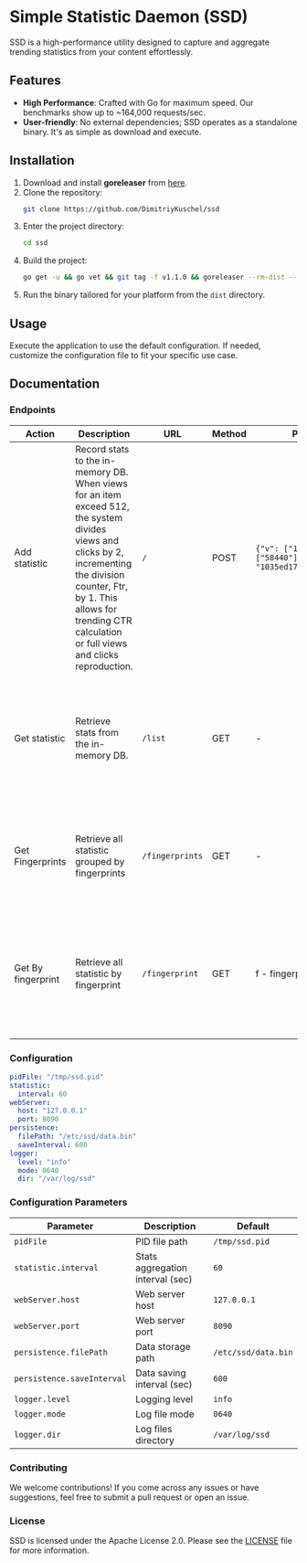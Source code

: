 # Simple Statistic Daemon (SSD)
SSD is a high-performance utility designed to capture and aggregate trending statistics from your content effortlessly.

## Features
- **High Performance**: Crafted with Go for maximum speed. Our benchmarks show up to ~164,000 requests/sec.
- **User-friendly**: No external dependencies; SSD operates as a standalone binary. It's as simple as download and execute.

## Installation
1. Download and install **goreleaser** from [here](https://goreleaser.com/install/).
2. Clone the repository:
    ```bash
    git clone https://github.com/DimitriyKuschel/ssd
    ```
3. Enter the project directory:
    ```bash
    cd ssd
    ```
4. Build the project:
    ```bash
    go get -u && go vet && git tag -f v1.1.0 && goreleaser --rm-dist --skip-publish --skip-validate
    ```
5. Run the binary tailored for your platform from the `dist` directory.

## Usage
Execute the application to use the default configuration. If needed, customize the configuration file to fit your specific use case.

## Documentation
### Endpoints

| Action           | Description                                                                                                                                                                                                                                  | URL     | Method | Payload/Parameters | Response           | Notes                                                                                         |
|------------------|----------------------------------------------------------------------------------------------------------------------------------------------------------------------------------------------------------------------------------------------|---------|--------|--------------------|--------------------|-----------------------------------------------------------------------------------------------|
| Add statistic    | Record stats to the in-memory DB. When views for an item exceed 512, the system divides views and clicks by 2, incrementing the division counter, Ftr, by 1. This allows for trending CTR calculation or full views and clicks reproduction. | `/` | POST   | `{"v": ["105318","58440"],"c": ["58440"],"f": "1035ed17aa899a3846b91b57021c2b4f"}` | Status: 201 Created | `v`: IDs of viewed content<br/>`c`: IDs of clicked content<br/>`f`: User fingerprint          |
| Get statistic    | Retrieve stats from the in-memory DB.                                                                                                                                                                                                        | `/list` | GET | - | Status: 200 | JSON response with content ID as key. Includes trending clicks, views, and applied divisions. |
| Get Fingerprints | Retrieve all statistic grouped by fingerprints                                                                                                                                                                                               | `/fingerprints` | GET | - | Status: 200 | JSON response with Fingerprint as key and sub object where ID as key and statistic.           |
| Get By fingerprint | Retrieve all statistic by fingerprint | `/fingerprint` | GET | f - fingerprint | Status: 200 | JSON response with content ID as key. Includes trending clicks, views, and applied divisions. |                                                                                                                                                                                                                         


### Configuration
```yaml
pidFile: "/tmp/ssd.pid"
statistic:
  interval: 60
webServer:
  host: "127.0.0.1"
  port: 8090
persistence:
  filePath: "/etc/ssd/data.bin"
  saveInterval: 600
logger:
  level: "info"
  mode: 0640
  dir: "/var/log/ssd"
```
### Configuration Parameters

| Parameter               | Description                           | Default           |
|-------------------------|---------------------------------------|-------------------|
| `pidFile`               | PID file path                         | `/tmp/ssd.pid`    |
| `statistic.interval`    | Stats aggregation interval (sec)      | `60`              |
| `webServer.host`        | Web server host                       | `127.0.0.1`       |
| `webServer.port`        | Web server port                       | `8090`            |
| `persistence.filePath`  | Data storage path                     | `/etc/ssd/data.bin`|
| `persistence.saveInterval`| Data saving interval (sec)           | `600`             |
| `logger.level`          | Logging level                         | `info`            |
| `logger.mode`           | Log file mode                         | `0640`            |
| `logger.dir`            | Log files directory                   | `/var/log/ssd`    |

### Contributing

We welcome contributions! If you come across any issues or have suggestions, feel free to submit a pull request or open an issue.

### License

SSD is licensed under the Apache License 2.0. Please see the [LICENSE](./LICENSE) file for more information.

